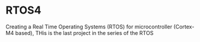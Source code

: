 # RTOS4
Creating a Real Time Operating Systems (RTOS) for microcontroller (Cortex-M4 based), THis is the last project in the series of the RTOS
